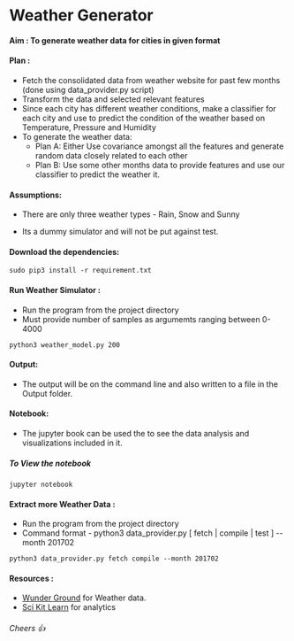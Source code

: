 

# Weather Generator

#### Aim : To generate weather data for cities in given format

#### Plan : 

- Fetch the consolidated data from weather website for past few months (done using data_provider.py script)
- Transform the data and selected relevant features
- Since each city has different weather conditions, make a classifier for each city and
  use to predict the condition of the weather based on Temperature, Pressure and Humidity
- To generate the weather data:
    - Plan A:
        Either Use covariance amongst all the features and generate random data closely related to each other
    - Plan B:
        Use some other months data to provide features and use our classifier to predict the weather it.
        
        
#### Assumptions:

- There are only three weather types - Rain, Snow and Sunny 

- Its a dummy simulator and will not be put against test. 

#### Download the dependencies:


```
sudo pip3 install -r requirement.txt 
```

#### Run Weather Simulator :

- Run the program from the project directory
- Must provide number of samples as argumemts ranging between 0-4000
```
python3 weather_model.py 200
```

#### Output:

- The output will be on the command line and also written to a file in the Output folder.


#### Notebook:

- The jupyter book can be used the to see the data analysis and visualizations included in it.

##### To View the notebook

```
jupyter notebook
```


#### Extract more Weather Data :

- Run the program from the project directory
- Command format - python3 data_provider.py [ fetch | compile | test ] --month 201702

```
python3 data_provider.py fetch compile --month 201702
```

#### Resources :

 * [Wunder Ground](https://serbian.wunderground.com/weather/api/d/docs?d=index) for Weather data.
 * [Sci Kit Learn](http://scikit-learn.org/) for analytics
 
 ###### Cheers :+1:

